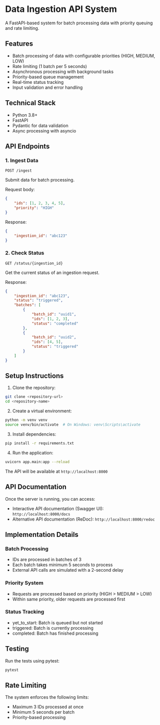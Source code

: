 # Data Ingestion API System

A FastAPI-based system for batch processing data with priority queuing and rate limiting.

## Features

- Batch processing of data with configurable priorities (HIGH, MEDIUM, LOW)
- Rate limiting (1 batch per 5 seconds)
- Asynchronous processing with background tasks
- Priority-based queue management
- Real-time status tracking
- Input validation and error handling

## Technical Stack

- Python 3.8+
- FastAPI
- Pydantic for data validation
- Async processing with asyncio

## API Endpoints

### 1. Ingest Data
```
POST /ingest
```
Submit data for batch processing.

Request body:
```json
{
    "ids": [1, 2, 3, 4, 5],
    "priority": "HIGH"
}
```
Response:
```json
{
    "ingestion_id": "abc123"
}
```

### 2. Check Status
```
GET /status/{ingestion_id}
```
Get the current status of an ingestion request.

Response:
```json
{
    "ingestion_id": "abc123",
    "status": "triggered",
    "batches": [
        {
            "batch_id": "uuid1",
            "ids": [1, 2, 3],
            "status": "completed"
        },
        {
            "batch_id": "uuid2",
            "ids": [4, 5],
            "status": "triggered"
        }
    ]
}
```

## Setup Instructions

1. Clone the repository:
```bash
git clone <repository-url>
cd <repository-name>
```

2. Create a virtual environment:
```bash
python -m venv venv
source venv/bin/activate  # On Windows: venv\Scripts\activate
```

3. Install dependencies:
```bash
pip install -r requirements.txt
```

4. Run the application:
```bash
uvicorn app.main:app --reload
```

The API will be available at `http://localhost:8000`

## API Documentation

Once the server is running, you can access:
- Interactive API documentation (Swagger UI): `http://localhost:8000/docs`
- Alternative API documentation (ReDoc): `http://localhost:8000/redoc`

## Implementation Details

### Batch Processing
- IDs are processed in batches of 3
- Each batch takes minimum 5 seconds to process
- External API calls are simulated with a 2-second delay

### Priority System
- Requests are processed based on priority (HIGH > MEDIUM > LOW)
- Within same priority, older requests are processed first

### Status Tracking
- yet_to_start: Batch is queued but not started
- triggered: Batch is currently processing
- completed: Batch has finished processing

## Testing

Run the tests using pytest:
```bash
pytest
```

## Rate Limiting

The system enforces the following limits:
- Maximum 3 IDs processed at once
- Minimum 5 seconds per batch
- Priority-based processing
